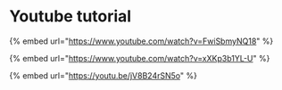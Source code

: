 # Youtube tutorial

{% embed url="https://www.youtube.com/watch?v=FwiSbmyNQ18" %}

{% embed url="https://www.youtube.com/watch?v=xXKp3b1YL-U" %}

{% embed url="https://youtu.be/jV8B24rSN5o" %}



